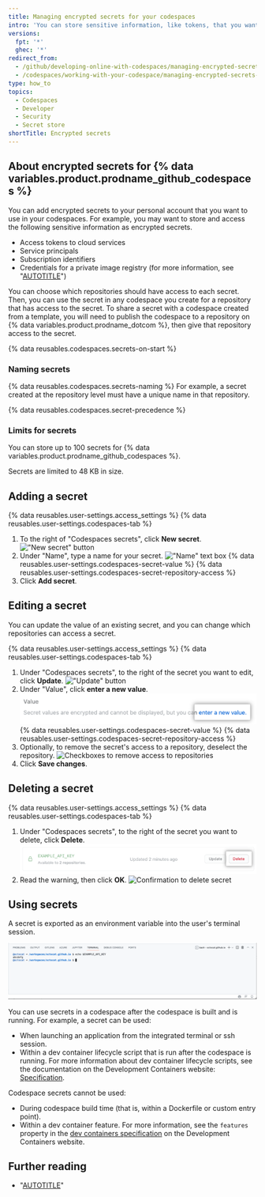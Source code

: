 ```yaml
---
title: Managing encrypted secrets for your codespaces
intro: 'You can store sensitive information, like tokens, that you want to access in your codespaces via environment variables.'
versions:
  fpt: '*'
  ghec: '*'
redirect_from:
  - /github/developing-online-with-codespaces/managing-encrypted-secrets-for-codespaces
  - /codespaces/working-with-your-codespace/managing-encrypted-secrets-for-codespaces
type: how_to
topics:
  - Codespaces
  - Developer
  - Security
  - Secret store
shortTitle: Encrypted secrets
---
```





## About encrypted secrets for {% data variables.product.prodname_github_codespaces %}

You can add encrypted secrets to your personal account that you want to use in your codespaces. For example, you may want to store and access the following sensitive information as encrypted secrets.

- Access tokens to cloud services
- Service principals
- Subscription identifiers
- Credentials for a private image registry (for more information, see "[AUTOTITLE](/codespaces/codespaces-reference/allowing-your-codespace-to-access-a-private-registry)")

You can choose which repositories should have access to each secret. Then, you can use the secret in any codespace you create for a repository that has access to the secret. To share a secret with a codespace created from a template, you will need to publish the codespace to a repository on {% data variables.product.prodname_dotcom %}, then give that repository access to the secret.

{% data reusables.codespaces.secrets-on-start %}

### Naming secrets

{% data reusables.codespaces.secrets-naming %} For example, a secret created at the repository level must have a unique name in that repository.

  {% data reusables.codespaces.secret-precedence %}

### Limits for secrets

You can store up to 100 secrets for {% data variables.product.prodname_github_codespaces %}.

Secrets are limited to 48 KB in size.

## Adding a secret

{% data reusables.user-settings.access_settings %}
{% data reusables.user-settings.codespaces-tab %}
1. To the right of "Codespaces secrets", click **New secret**.
  !["New secret" button](/assets/images/help/settings/codespaces-new-secret-button.png)
1. Under "Name", type a name for your secret.
  !["Name" text box](/assets/images/help/settings/codespaces-secret-name-field.png)
{% data reusables.user-settings.codespaces-secret-value %}
{% data reusables.user-settings.codespaces-secret-repository-access %}
1. Click **Add secret**.

## Editing a secret

You can update the value of an existing secret, and you can change which repositories can access a secret.

{% data reusables.user-settings.access_settings %}
{% data reusables.user-settings.codespaces-tab %}
1. Under "Codespaces secrets", to the right of the secret you want to edit, click **Update**.
  !["Update" button](/assets/images/help/settings/codespaces-secret-update-button.png)
1. Under "Value", click **enter a new value**.
  !["enter a new value" link](/assets/images/help/settings/codespaces-secret-update-value-text.png)
{% data reusables.user-settings.codespaces-secret-value %}
{% data reusables.user-settings.codespaces-secret-repository-access %}
1. Optionally, to remove the secret's access to a repository, deselect the repository.
  ![Checkboxes to remove access to repositories](/assets/images/help/settings/codespaces-secret-repository-checkboxes.png)
1. Click **Save changes**.

## Deleting a secret

{% data reusables.user-settings.access_settings %}
{% data reusables.user-settings.codespaces-tab %}
1. Under "Codespaces secrets", to the right of the secret you want to delete, click **Delete**.
  !["Delete" button](/assets/images/help/settings/codespaces-secret-delete-button.png)
1. Read the warning, then click **OK**.
  ![Confirmation to delete secret](/assets/images/help/settings/codespaces-secret-delete-warning.png)

## Using secrets

A secret is exported as an environment variable into the user's terminal session.

  ![Displaying the value of an exported secret in the terminal](/assets/images/help/codespaces/exported-codespace-secret.png)

You can use secrets in a codespace after the codespace is built and is running. For example, a secret can be used:

* When launching an application from the integrated terminal or ssh session.
* Within a dev container lifecycle script that is run after the codespace is running. For more information about dev container lifecycle scripts, see the documentation on the Development Containers website: [Specification](https://containers.dev/implementors/json_reference/#lifecycle-scripts).

Codespace secrets cannot be used:

* During codespace build time (that is, within a Dockerfile or custom entry point).
* Within a dev container feature. For more information, see the `features` property in the [dev containers specification](https://containers.dev/implementors/json_reference/#general-properties) on the Development Containers website.

## Further reading

- "[AUTOTITLE](/codespaces/managing-codespaces-for-your-organization/managing-encrypted-secrets-for-your-repository-and-organization-for-github-codespaces)"

